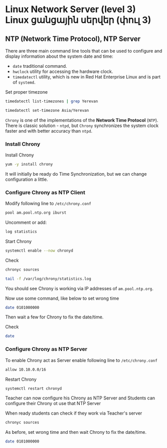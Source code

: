# Linux Network Server (level 3) <br /> Linux ցանցային սերվեր (փուլ 3)

## NTP (Network Time Protocol), NTP Server

There are three main command line tools that can be used to configure and display information about the system date and time:

* `date` traditional command.
* `hwclock` utility for accessing the hardware clock.
* `timedatectl` utility, which is new in Red Hat Enterprise Linux and is part of `systemd`.

Set proper timezone
```bash
timedatectl list-timezones | grep Yerevan
```

```bash
timedatectl set-timezone Asia/Yerevan
```

`Chrony` is one of the implementations of the **Network Time Protocol** (`NTP`). 
There is classic solution - `ntpd`, but `Chrony` synchronizes the system clock faster and with better accuracy than `ntpd`.


### Install Chrony 

Install Chrony

```bash
yum -y install chrony
```

It will initially be ready do Time Synchronization, but we can change configuration a little.



### Configure Chrony as NTP Client

Modify following line to `/etc/chrony.conf`
```bash
pool am.pool.ntp.org iburst
```

Uncomment or add:
```bash
log statistics 
```


Start Chrony
```bash
systemctl enable --now chronyd
```


Check

```bash
chronyc sources
```

```bash
tail -f /var/log/chrony/statistics.log
```

You should see Chrony is working via IP addresses of `am.pool.ntp.org`.

Now use some command, like below to set wrong time 

```bash
date 0101000000
```

Then wait a few for Chrony to fix the date/time.

Check 
```bash
date 
```


### Configure Chrony as NTP Server

To enable Chrony act as Server enable following line to `/etc/chrony.conf`
```bash
allow 10.10.0.0/16
```

Restart Chrony
```bash
systemctl restart chronyd
```


Teacher can now configure his Chrony as NTP Server 
and Students can configure their Chrony ot use that NTP Server

When ready students can check if they work via Teacher's server

```bash
chronyc sources
```

As before, set wrong time and then wait Chrony to fix the date/time.

```bash
date 0101000000
```

